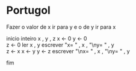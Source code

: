 # Portugol
Fazer o valor de x ir para y e o de y ir para x

inicio
   inteiro x , y , z
   x <- 0
   y <- 0   
   z <- 0
   ler x , y
       escrever "x= " , x , "\ny= " , y  
       z <- x 
       x <- y
       y <- z
       escrever "\nx= " , x , "\ny= " , y  
     
fim
